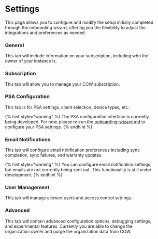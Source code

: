 # Settings

This page allows you to configure and modify the setup initially completed through the onboarding wizard, offering you the flexibility to adjust the integrations and preferences as needed.

### General

This tab will include information on your subscription, including who the owner of your instance is.

### Subscription

This tab will allow you to manage your COW subscription.

### PSA Configuration

This tab is for PSA settings, client selection, device types, etc.

{% hint style="warning" %}
The PSA configuration interface is currently being developed. For now, please re-run the  [onboarding-wizard.md](../onboarding-wizard.md "mention") to configure your PSA settings.
{% endhint %}

### Email Notifications

This tab will configure email notification preferences including sync completion, sync failures, and warranty updates.

{% hint style="warning" %}
You can configure email notification settings, but emails are not currently being sent out. This functionality is still under development.
{% endhint %}

### User Management

This tab will manage allowed users and access control settings.

### Advanced

This tab will contain advanced configuration options, debugging settings, and experimental features. Currently you are able to change the organization owner and purge the organization data from COW.
